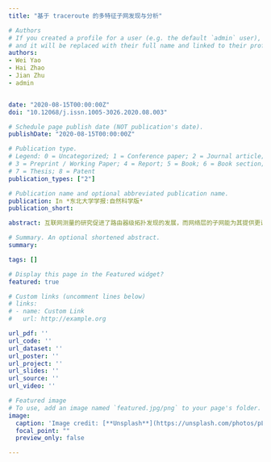 ```yaml
---
title: "基于 traceroute 的多特征子网发现与分析"

# Authors
# If you created a profile for a user (e.g. the default `admin` user), write the username (folder name) here 
# and it will be replaced with their full name and linked to their profile.
authors:
- Wei Yao
- Hai Zhao
- Jian Zhu
- admin


date: "2020-08-15T00:00:00Z"
doi: "10.12068/j.issn.1005-3026.2020.08.003"

# Schedule page publish date (NOT publication's date).
publishDate: "2020-08-15T00:00:00Z"

# Publication type.
# Legend: 0 = Uncategorized; 1 = Conference paper; 2 = Journal article;
# 3 = Preprint / Working Paper; 4 = Report; 5 = Book; 6 = Book section;
# 7 = Thesis; 8 = Patent
publication_types: ["2"]

# Publication name and optional abbreviated publication name.
publication: In *东北大学学报:自然科学版*
publication_short:

abstract: 互联网测量的研究促进了路由器级拓扑发现的发展，而网络层的子网能为其提供更详细的中间互补视图.针对子网边界条件以及完整性考虑不足引起的准确率较低问题，提出了一种多特征结合子网发现算法.研究了同一子网IP的traceroute路径特征，将多个特征结合设计更精准的子网边界判定条件.通过筛选子网的完整性，缩小候选子网的搜索空间，启发式求解子网发现问题.实验结果表明，本文算法与现有其他算法相比，能更准确地发现子网，有效地减少子网误报情况，同时效率有所提高.最后，对六个地理上分散的ISP进行子网推断，并分析了这些ISP之间常见的各种子网特征.

# Summary. An optional shortened abstract.
summary: 

tags: []

# Display this page in the Featured widget?
featured: true

# Custom links (uncomment lines below)
# links:
# - name: Custom Link
#   url: http://example.org

url_pdf: ''
url_code: ''
url_dataset: ''
url_poster: ''
url_project: ''
url_slides: ''
url_source: ''
url_video: ''

# Featured image
# To use, add an image named `featured.jpg/png` to your page's folder. 
image:
  caption: 'Image credit: [**Unsplash**](https://unsplash.com/photos/pLCdAaMFLTE)'
  focal_point: ""
  preview_only: false

---
```





